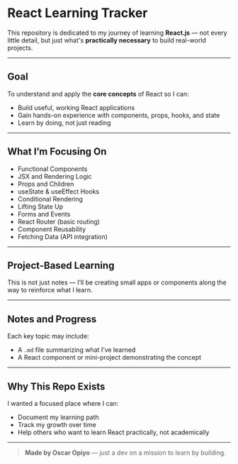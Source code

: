 # React Learning Tracker

This repository is dedicated to my journey of learning **React.js** — not every little detail, but just what's **practically necessary** to build real-world projects.

---

## Goal

To understand and apply the **core concepts** of React so I can:

- Build useful, working React applications
- Gain hands-on experience with components, props, hooks, and state
- Learn by doing, not just reading

---

## What I’m Focusing On

- Functional Components
- JSX and Rendering Logic
- Props and Children
- useState & useEffect Hooks
- Conditional Rendering
- Lifting State Up
- Forms and Events
- React Router (basic routing)
- Component Reusability
- Fetching Data (API integration)

---

## Project-Based Learning

This is not just notes — I’ll be creating small apps or components along the way to reinforce what I learn.

---

## Notes and Progress

Each key topic may include:

- A `.md` file summarizing what I’ve learned
- A React component or mini-project demonstrating the concept

---

## Why This Repo Exists

I wanted a focused place where I can:

- Document my learning path
- Track my growth over time
- Help others who want to learn React practically, not academically

---

> **Made by Oscar Opiyo** — just a dev on a mission to learn by building.
